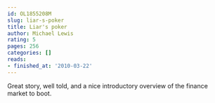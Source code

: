 ```yaml
---
id: OL1855208M
slug: liar-s-poker
title: Liar's poker
author: Michael Lewis
rating: 5
pages: 256
categories: []
reads:
- finished_at: '2010-03-22'
---
```

Great story, well told, and a nice introductory overview of the finance market to boot.
